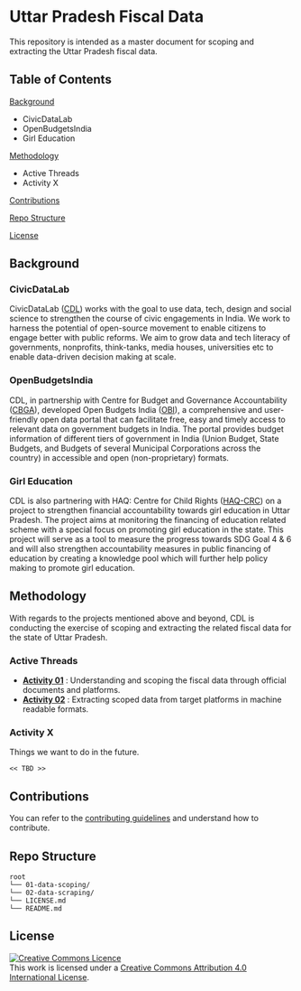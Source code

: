 # Uttar Pradesh Fiscal Data

This repository is intended as a master document for scoping and extracting the Uttar Pradesh fiscal data.

## Table of Contents

[Background]()
- CivicDataLab
- OpenBudgetsIndia
- Girl Education

[Methodology]()
- Active Threads
- Activity X

[Contributions]()

[Repo Structure]()

[License]()

## Background

### CivicDataLab
CivicDataLab ([CDL](https://civicdatalab.in/)) works with the goal to use data, tech, design and social science to strengthen the course of civic engagements in India. We work to harness the potential of open-source movement to enable citizens to engage better with public reforms. We aim to grow data and tech literacy of governments, nonprofits, think-tanks, media houses, universities etc to enable data-driven decision making at scale. 

### OpenBudgetsIndia
CDL, in partnership with Centre for Budget and Governance Accountability ([CBGA](https://www.cbgaindia.org/)), developed Open Budgets India ([OBI](https://openbudgetsindia.org/)), a comprehensive and user-friendly open data portal that can facilitate free, easy and timely access to relevant data on government budgets in India. The portal provides budget information of different tiers of government in India (Union Budget, State Budgets, and Budgets of several Municipal Corporations across the country) in accessible and open (non-proprietary) formats.

### Girl Education
CDL is also partnering with HAQ: Centre for Child Rights ([HAQ-CRC](https://www.haqcrc.org/)) on a project to strengthen financial accountability towards girl education in Uttar Pradesh. The project aims at monitoring the financing of education related scheme with a special focus on promoting girl education in the state. This project will serve as a tool to measure the progress towards SDG Goal 4 & 6 and will also strengthen accountability measures in public financing of education by creating a knowledge pool which will further help policy making to promote girl education.

## Methodology
With regards to the projects mentioned above and beyond, CDL is conducting the exercise of scoping and extracting the related fiscal data for the state of Uttar Pradesh.

### Active Threads
- [**Activity 01**]() : Understanding and scoping the fiscal data through official documents and platforms.
- [**Activity 02**]() : Extracting scoped data from target platforms in machine readable formats.

### Activity X
Things we want to do in the future.

`<< TBD >>`

## Contributions

You can refer to the [contributing guidelines]() and understand how to contribute.

## Repo Structure

```
root
└── 01-data-scoping/
└── 02-data-scraping/
└── LICENSE.md
└── README.md
```

## License

<a rel="license" href="http://creativecommons.org/licenses/by/4.0/"><img alt="Creative Commons Licence" style="border-width:0" src="https://i.creativecommons.org/l/by/4.0/88x31.png" /></a><br />This work is licensed under a <a rel="license" href="http://creativecommons.org/licenses/by/4.0/">Creative Commons Attribution 4.0 International License</a>.
